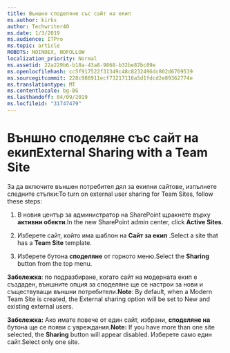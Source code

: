 ```yaml
---
title: Външно споделяне със сайт на екип
ms.author: kirks
author: Techwriter40
ms.date: 1/3/2019
ms.audience: ITPro
ms.topic: article
ROBOTS: NOINDEX, NOFOLLOW
localization_priority: Normal
ms.assetid: 22a229b6-b18a-43a8-9868-b32be87bc09e
ms.openlocfilehash: cc5f917522f31349c48c8232496dc862d6769539
ms.sourcegitcommit: 228c986911ecf73217116a5d1fdcd2e89362774e
ms.translationtype: MT
ms.contentlocale: bg-BG
ms.lasthandoff: 04/09/2019
ms.locfileid: "31747479"
---
```

# <a name="external-sharing-with-a-team-site"></a><span data-ttu-id="c61ed-102">Външно споделяне със сайт на екип</span><span class="sxs-lookup"><span data-stu-id="c61ed-102">External Sharing with a Team Site</span></span>

<span data-ttu-id="c61ed-103">За да включите външен потребител дял за екипни сайтове, изпълнете следните стъпки:</span><span class="sxs-lookup"><span data-stu-id="c61ed-103">To turn on external user sharing for Team Sites, follow these steps:</span></span> 
  
1. <span data-ttu-id="c61ed-104">В новия център за администратор на SharePoint щракнете върху **активни обекти**.</span><span class="sxs-lookup"><span data-stu-id="c61ed-104">In the new SharePoint admin center, click **Active Sites**.</span></span>
  
2. <span data-ttu-id="c61ed-105">Изберете сайт, който има шаблон на **Сайт за екип** .</span><span class="sxs-lookup"><span data-stu-id="c61ed-105">Select a site that has a **Team Site** template.</span></span> 
  
3. <span data-ttu-id="c61ed-106">Изберете бутона **споделяне** от горното меню.</span><span class="sxs-lookup"><span data-stu-id="c61ed-106">Select the **Sharing** button from the top menu.</span></span> 
  
 <span data-ttu-id="c61ed-107">**Забележка**: по подразбиране, когато сайт на модерната екип е създаден, външните опция за споделяне ще се настрои за нови и съществуващи външни потребители.</span><span class="sxs-lookup"><span data-stu-id="c61ed-107">**Note**: By default, when a Modern Team Site is created, the External sharing option will be set to New and existing external users.</span></span> 
  
 <span data-ttu-id="c61ed-108">**Забележка:** Ако имате повече от един сайт, избрани, **споделяне на** бутона ще се появи с увреждания.</span><span class="sxs-lookup"><span data-stu-id="c61ed-108">**Note:** If you have more than one site selected, the **Sharing** button will appear disabled.</span></span> <span data-ttu-id="c61ed-109">Изберете само един сайт.</span><span class="sxs-lookup"><span data-stu-id="c61ed-109">Select only one site.</span></span> 
  

